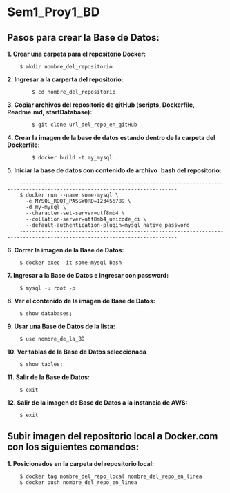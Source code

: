 # Sem1_Proy1_BD
## Pasos para crear la Base de Datos:

**1. Crear una carpeta para el repositorio Docker:**
```
	$ mkdir nombre_del_repositorio
```

**2. Ingresar a la carperta del repositorio:**
```
        $ cd nombre_del_repositorio
```

**3. Copiar archivos del repositorio de gitHub (scripts, Dockerfile, Readme.md, startDatabase):**
```
        $ git clone url_del_repo_en_gitHub
```

**4. Crear la imagen de la base de datos estando dentro de la carpeta del Dockerfile:**
```
        $ docker build -t my_mysql .
```

**5. Iniciar la base de datos con contenido de archivo .bash del repositorio:**
```
	-------------------------------------------------------------------------------------------------------------------------
	$ docker run --name some-mysql \
	  -e MYSQL_ROOT_PASSWORD=123456789 \
	  -d my-mysql \
	  --character-set-server=utf8mb4 \
	  --collation-server=utf8mb4_unicode_ci \
 	  --default-authentication-plugin=mysql_native_password
	-------------------------------------------------------------------------------------------------------------------------
```

**6. Correr la imagen de la Base de Datos:**
```
	$ docker exec -it some-mysql bash
```

**7. Ingresar a la Base de Datos e ingresar con password:**
```
	$ mysql -u root -p
```

**8. Ver el contenido de la imagen de Base de Datos:**
```
	$ show databases; 
```

**9. Usar una Base de Datos de la lista:**
```
	$ use nombre_de_la_BD
```

**10. Ver tablas de la Base de Datos seleccionada**
```
	$ show tables;
```

**11. Salir de la Base de Datos:**
```
	$ exit
```

**12. Salir de la imagen de Base de Datos a la instancia de AWS:**
```
	$ exit
```

## Subir imagen del repositorio local a Docker.com con los siguientes comandos:

**1. Posicionados en la carpeta del repositorio local:**
```
	$ docker tag nombre_del_repo_local nombre_del_repo_en_linea
	$ docker push nombre_del_repo_en_linea
```
